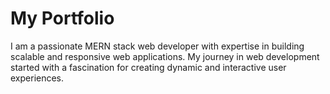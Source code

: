 # My Portfolio
I am a passionate MERN stack web developer with expertise in building scalable and responsive web applications. My journey in web development started with a fascination for creating dynamic and interactive user experiences.
